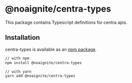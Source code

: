 # @noaignite/centra-types

This package contains Typescript definitions for centra apis.

## Installation

centra-types is available as an [npm package](https://www.npmjs.com/package/@noaignite/centra-types).

```sh
// with npm
npm install @noaignite/centra-types

// with yarn
yarn add @noaignite/centra-types
```
